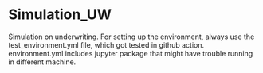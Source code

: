 # Simulation_UW
Simulation on underwriting.
For setting up the environment, always use the test_environment.yml file, which got tested in github action.
environment.yml includes jupyter package that might have trouble running in different machine. 
